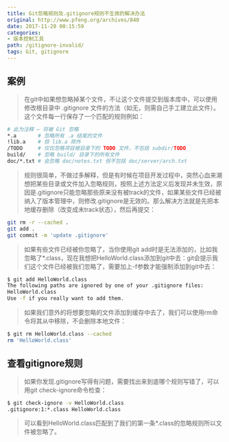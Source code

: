 ```yaml
---
title: Git忽略规则及.gitignore规则不生效的解决办法
original: http://www.pfeng.org/archives/840
date: 2017-11-20 00:15:59
categories:
- 版本控制工具
path: /gitignore-invalid/
tags: Git, gitignore
---
```

## 案例

>在git中如果想忽略掉某个文件，不让这个文件提交到版本库中，可以使用修改根目录中 .gitignore 文件的方法（如无，则需自己手工建立此文件）。这个文件每一行保存了一个匹配的规则例如：

```bash
# 此为注释 – 将被 Git 忽略
*.a       # 忽略所有 .a 结尾的文件
!lib.a    # 但 lib.a 除外
/TODO     # 仅仅忽略项目根目录下的 TODO 文件，不包括 subdir/TODO
build/    # 忽略 build/ 目录下的所有文件
doc/*.txt # 会忽略 doc/notes.txt 但不包括 doc/server/arch.txt
```



>规则很简单，不做过多解释，但是有时候在项目开发过程中，突然心血来潮想把某些目录或文件加入忽略规则，按照上述方法定义后发现并未生效，原因是.gitignore只能忽略那些原来没有被track的文件，如果某些文件已经被纳入了版本管理中，则修改.gitignore是无效的。那么解决方法就是先把本地缓存删除（改变成未track状态），然后再提交：

```bash
git rm -r --cached .
git add .
git commit -m 'update .gitignore'
```

>如果有些文件已经被你忽略了，当你使用git add时是无法添加的，比如我忽略了*.class，现在我想把HelloWorld.class添加到git中去：git会提示我们这个文件已经被我们忽略了，需要加上-f参数才能强制添加到git中去：

```bash
$ git add HelloWorld.class
The following paths are ignored by one of your .gitignore files:
HelloWorld.class
Use -f if you really want to add them.
```

>如果我们意外的将想要忽略的文件添加到缓存中去了，我们可以使用rm命令将其从中移除，不会删除本地文件：

```bash
$ git rm HelloWorld.class --cached
rm 'HelloWorld.class'
```

## 查看gitignore规则

>如果你发现.gitignore写得有问题，需要找出来到底哪个规则写错了，可以用git check-ignore命令检查：

```bash
$ git check-ignore -v HelloWorld.class
.gitignore:1:*.class HelloWorld.class
```

>可以看到HelloWorld.class匹配到了我们的第一条*.class的忽略规则所以文件被忽略了。

